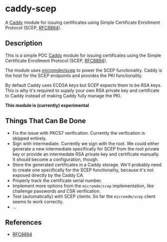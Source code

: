 # caddy-scep

A [Caddy](https://caddyserver.com/) module for issuing certificates using Simple Certificate Enrollment Protocol (SCEP, [RFC8894](https://tools.ietf.org/html/rfc8894)).

## Description

This is a simple POC [Caddy](https://caddyserver.com/) module for issuing certificates using the Simple Certificate Enrollment Protocol (SCEP, [RFC8894](https://tools.ietf.org/html/rfc8894)).

The module uses [micromdm/scep](https://github.com/micromdm/scep) to power the SCEP functionality.
Caddy is the host for the SCEP endpoints and provides the PKI functionality.

By default Caddy uses ECDSA keys but SCEP expects them to be RSA keys.
This is why it's required to supply your own RSA private key and certificate to Caddy instead of making Caddy fully manage the PKI.

__This module is (currently) experimental__

## Things That Can Be Done

* Fix the issue with PKCS7 verification. Currently the verfication is skipped entirely.
* Sign with intermediate. Currently we sign with the root. We could either generate a new intermediate specifically for SCEP from the root private key or provide an intermedate RSA private key and certificate manually. It should become a configuration, though.
* Store the generated certificates in a Caddy storage. We'll probably need to create one specifically for the SCEP functionality, because it's not exposed directly by the Caddy CA.
* Properly track the certificate serial number.
* Implement more options from the `micromdm/scep` implementation, like challenge passwords and CSR verification.
* Test (automatically) with SCEP clients. So far the `micromdm/scep` client seems to work correctly.
* ...

## References

* [RFC8894](https://tools.ietf.org/html/rfc8894)